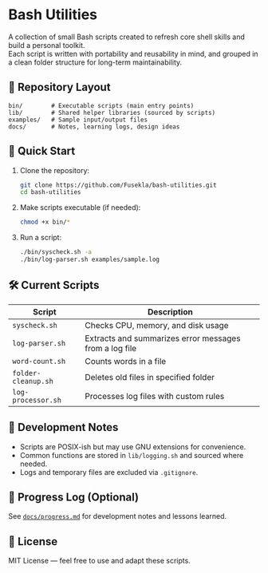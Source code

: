 # Bash Utilities

A collection of small Bash scripts created to refresh core shell skills and build a personal toolkit.  
Each script is written with portability and reusability in mind, and grouped in a clean folder structure for long-term maintainability.

## 📂 Repository Layout
```
bin/        # Executable scripts (main entry points)
lib/        # Shared helper libraries (sourced by scripts)
examples/   # Sample input/output files
docs/       # Notes, learning logs, design ideas
```

## 🚀 Quick Start
1. Clone the repository:
   ```bash
   git clone https://github.com/Fusekla/bash-utilities.git
   cd bash-utilities
   ```

2. Make scripts executable (if needed):
   ```bash
   chmod +x bin/*
   ```

3. Run a script:
   ```bash
   ./bin/syscheck.sh -a
   ./bin/log-parser.sh examples/sample.log
   ```

## 🛠 Current Scripts
| Script            | Description                                           |
|-------------------|-------------------------------------------------------|
| `syscheck.sh`     | Checks CPU, memory, and disk usage                    |
| `log-parser.sh`   | Extracts and summarizes error messages from a log file|
| `word-count.sh`   | Counts words in a file                                 |
| `folder-cleanup.sh`  | Deletes old files in specified folder                 |
| `log-processor.sh`| Processes log files with custom rules                  |

## 📝 Development Notes
- Scripts are POSIX-ish but may use GNU extensions for convenience.
- Common functions are stored in `lib/logging.sh` and sourced where needed.
- Logs and temporary files are excluded via `.gitignore`.

## 📅 Progress Log (Optional)
See [`docs/progress.md`](docs/progress.md) for development notes and lessons learned.

## 📜 License
MIT License — feel free to use and adapt these scripts.